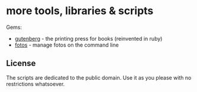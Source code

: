 # more tools, libraries & scripts

Gems:

- [gutenberg](gutenberg)  - the printing press for books (reinvented in ruby)
- [fotos](fotos)  - manage fotos on the command line



## License

The scripts are dedicated to the public domain.
Use it as you please with no restrictions whatsoever.

